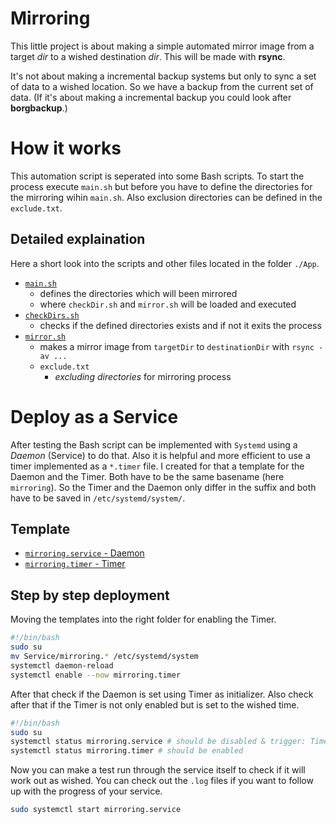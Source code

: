 # Mirroring

This little project is about making a simple automated mirror image from a target *dir* to a wished destination *dir*. This will be made with **rsync**. 

It's not about making a incremental backup systems but only to sync a set of data to a wished location. So we have a backup from the current set of data. (If it's about making a incremental backup you could look after **borgbackup**.)

# How it works

This automation script is seperated into some Bash scripts. To start the process execute `main.sh` but before you have to define the directories for the mirroring wihin `main.sh`. Also exclusion directories can be defined in the `exclude.txt`.

## Detailed explaination

Here a short look into the scripts and other files located in the folder `./App`. 

* [`main.sh`](./App/main.sh)
    * defines the directories which will been mirrored
    * where `checkDir.sh` and `mirror.sh` will be loaded and executed
* [`checkDirs.sh`](./App/checkDirs.sh)
    * checks if the defined directories exists and if not it exits the process
* [`mirror.sh`](./App/mirror.sh)
    * makes a mirror image from `targetDir` to `destinationDir` with `rsync -av ...`
    * `exclude.txt`
        * *excluding directories* for mirroring process

# Deploy as a Service

After testing the Bash script can be implemented with `Systemd` using a *Daemon* (Service) to do that. Also it is helpful and more efficient to use a timer implemented as a `*.timer` file. I created for that a template for the Daemon and the Timer. Both have to be the same basename (here `mirroring`). So the Timer and the Daemon only differ in the suffix and both have to be saved in `/etc/systemd/system/`.

## Template

* [`mirroring.service` - Daemon](./Service/mirroring.service)
* [`mirroring.timer` - Timer](./Service/mirroring.timer)

## Step by step deployment

Moving the templates into the right folder for enabling the Timer.

```bash
#!/bin/bash
sudo su
mv Service/mirroring.* /etc/systemd/system
systemctl daemon-reload
systemctl enable --now mirroring.timer
```

After that check if the Daemon is set using Timer as initializer. Also check after that if the Timer is not only enabled but is set to the wished time.

```bash
#!/bin/bash
sudo su
systemctl status mirroring.service # should be disabled & trigger: Timer
systemctl status mirroring.timer # should be enabled
```

Now you can make a test run through the service itself to check if it will work out as wished. You can check out the `.log` files if you want to follow up with the progress of your service.

```bash
sudo systemctl start mirroring.service
```
